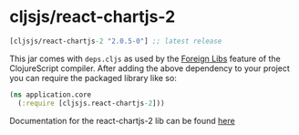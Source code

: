 # cljsjs/react-chartjs-2

[](dependency)
```clojure
[cljsjs/react-chartjs-2 "2.0.5-0"] ;; latest release
```
[](/dependency)

This jar comes with `deps.cljs` as used by the [Foreign Libs][flibs] feature
of the ClojureScript compiler. After adding the above dependency to your project
you can require the packaged library like so:

```clojure
(ns application.core
  (:require [cljsjs.react-chartjs-2]))
```

Documentation for the react-chartjs-2 lib can be found [here](https://github.com/gor181/react-chartjs-2)

[flibs]: https://github.com/clojure/clojurescript/wiki/Packaging-Foreign-Dependencies
